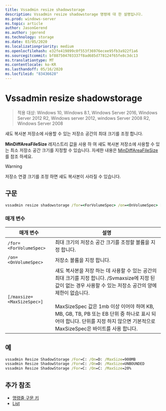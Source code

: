 ```yaml
---
title: Vssadmin resize shadowstorage
description: Vssadmin resize shadowstorage 명령에 대 한 설명입니다.
ms.prod: windows-server
ms.topic: article
author: JasonGerend
ms.author: jgerend
ms.technology: storage
ms.date: 03/05/2020
ms.localizationpriority: medium
ms.openlocfilehash: e32fe419899c0f553f36976ecee95fb3a922f1a6
ms.sourcegitcommit: bf887504703337f8ad685d778124f65fe8c3dc13
ms.translationtype: MT
ms.contentlocale: ko-KR
ms.lasthandoff: 05/16/2020
ms.locfileid: "83436628"
---
```

# <a name="vssadmin-resize-shadowstorage"></a>Vssadmin resize shadowstorage

> 적용 대상: Windows 10, Windows 8.1, Windows Server 2016, Windows Server 2012 R2, Windows server 2012, windows Server 2008 R2, Windows Server 2008

섀도 복사본 저장소에 사용할 수 있는 저장소 공간의 최대 크기를 조정 합니다.

**MinDiffAreaFileSize** 레지스트리 값을 사용 하 여 섀도 복사본 저장소에 사용할 수 있는 최소 저장소 공간 크기를 지정할 수 있습니다. 자세한 내용은 [MinDiffAreaFileSize](https://docs.microsoft.com/windows/win32/backup/registry-keys-for-backup-and-restore#mindiffareafilesize)를 참조 하세요.

> [!WARNING]
> 저장소 연결 크기를 조정 하면 섀도 복사본이 사라질 수 있습니다.

## <a name="syntax"></a>구문

```cmd
vssadmin resize shadowstorage /for=<ForVolumeSpec> /on=<OnVolumeSpec> [/maxsize=<MaxSizeSpec>]
```

### <a name="parameters"></a>매개 변수

|매개 변수|설명|
|---|---|
`/for=<ForVolumeSpec>`  | 최대 크기의 저장소 공간 크기를 조정할 볼륨을 지정 합니다.
`/on=<OnVolumeSpec>` | 저장소 볼륨을 지정 합니다.
`[/maxsize=<MaxSizeSpec>]` |  섀도 복사본을 저장 하는 데 사용할 수 있는 공간의 최대 크기를 지정 합니다. /Svmaxsize에 지정 된 값이 없는 경우 사용할 수 있는 저장소 공간의 양에 제한이 없습니다.  <br> <br> MaxSizeSpec 값은 1mb 이상 이어야 하며 KB, MB, GB, TB, PB 또는 EB 단위 중 하나로 표시 되어야 합니다. 단위를 지정 하지 않으면 기본적으로 MaxSizeSpec은 바이트를 사용 합니다.

## <a name="examples"></a>예

```cmd
vssadmin Resize ShadowStorage /For=C: /On=D: /MaxSize=900MB
vssadmin Resize ShadowStorage /For=C: /On=D: /MaxSize=UNBOUNDED
vssadmin Resize ShadowStorage /For=C: /On=C: /MaxSize=20%
```

## <a name="additional-references"></a>추가 참조

* [명령줄 구문 키](https://docs.microsoft.com/windows-server/administration/windows-commands/command-line-syntax-key)
* [List](vssadmin.md)
